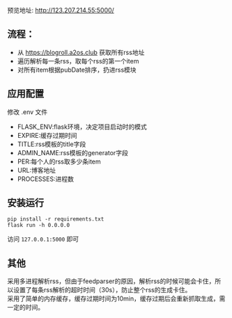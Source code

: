 预览地址:	http://123.207.214.55:5000/
## 流程：
- 从 https://blogroll.a2os.club 获取所有rss地址
- 遍历解析每一条rss，取每个rss的第一个item
- 对所有item根据pubDate排序，扔进rss模块

## 应用配置
修改 .env 文件

* FLASK_ENV:flask环境，决定项目启动时的模式
* EXPIRE:缓存过期时间
* TITLE:rss模板的title字段
* ADMIN_NAME:rss模板的generator字段
* PER:每个人的rss取多少条item
* URL:博客地址
* PROCESSES:进程数

## 安装运行
```
pip install -r requirements.txt
flask run -h 0.0.0.0
```
访问 `127.0.0.1:5000` 即可

## 其他
采用多进程解析rss，但由于feedparser的原因，解析rss的时候可能会卡住，所以设置了每条rss解析的超时时间（30s），防止整个rss的生成卡住。  
采用了简单的内存缓存，缓存过期时间为10min，缓存过期后会重新抓取生成，需一定的时间。
